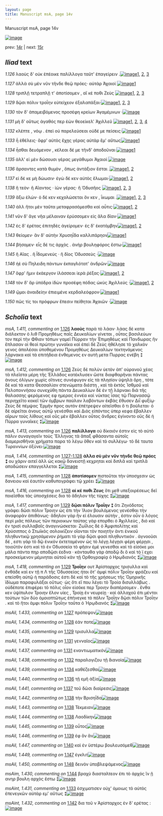 ```yaml
---
layout: page
title: Manuscript msA, page 14v
---
```


Manuscript msA, page 14v

[![image](http://www.homermultitext.org/iipsrv?OBJ=IIP,1.0&FIF=/project/homer/pyramidal/deepzoom/hmt/vaimg/2017a/VA014VN_0516.tif&WID=100&CVT=JPEG)](http://www.homermultitext.org/ict2/?urn=urn:cite2:hmt:vaimg.2017a:VA014VN_0516)

prev:  [14r](../14r) | next:  [15r](../15r)

## *Iliad* text

*1.126* <a id="1.126"/> λαοὺς δ' οὐκ ἐπέοικε παλίλλογα ταῦτ' ἐπαγείρειν .[![image](http://www.homermultitext.org/iipsrv?OBJ=IIP,1.0&FIF=/project/homer/pyramidal/deepzoom/hmt/vaimg/2017a/VA014VN_0516.tif&RGN=0.468,0.22,0.348,0.027&WID=1000&CVT=JPEG)](http://www.homermultitext.org/ict2/?urn=urn:cite2:hmt:vaimg.2017a:VA014VN_0516@0.468,0.22,0.348,0.027)[1](#msA_1.413), [2](#msA_1.411), [3](#msA_1.412)

*1.127* <a id="1.127"/> ἀλλὰ σὺ μὲν νῦν τῆνδε θεῷ πρόες· αὐτὰρ Ἀχαιοὶ 				[![image](http://www.homermultitext.org/iipsrv?OBJ=IIP,1.0&FIF=/project/homer/pyramidal/deepzoom/hmt/vaimg/2017a/VA014VN_0516.tif&RGN=0.468,0.2387,0.348,0.027&WID=1000&CVT=JPEG)](http://www.homermultitext.org/ict2/?urn=urn:cite2:hmt:vaimg.2017a:VA014VN_0516@0.468,0.2387,0.348,0.027)[1](#msAil_1.433)

*1.128* <a id="1.128"/> τριπλῇ τετραπλῇ τ' ἀποτίσομεν , αἴ κέ ποθι Ζεὺς 				[![image](http://www.homermultitext.org/iipsrv?OBJ=IIP,1.0&FIF=/project/homer/pyramidal/deepzoom/hmt/vaimg/2017a/VA014VN_0516.tif&RGN=0.472,0.2568,0.352,0.0308&WID=1000&CVT=JPEG)](http://www.homermultitext.org/ict2/?urn=urn:cite2:hmt:vaimg.2017a:VA014VN_0516@0.472,0.2568,0.352,0.0308)[1](#msA_1.415), [2](#msAil_1.434), [3](#msA_1.416)

*1.129* <a id="1.129"/> δῷσι πόλιν τροΐην 					εὐτείχεον ἐξαλαπάξαι·[![image](http://www.homermultitext.org/iipsrv?OBJ=IIP,1.0&FIF=/project/homer/pyramidal/deepzoom/hmt/vaimg/2017a/VA014VN_0516.tif&RGN=0.468,0.2763,0.35,0.027&WID=1000&CVT=JPEG)](http://www.homermultitext.org/ict2/?urn=urn:cite2:hmt:vaimg.2017a:VA014VN_0516@0.468,0.2763,0.35,0.027)[1](#msA_1.418), [2](#msAil_1.435), [3](#msA_1.417)

*1.130* <a id="1.130"/> τὸν δ' ἀπαμειβόμενος προσέφη κρείων Ἀγαμέμνων ·[![image](http://www.homermultitext.org/iipsrv?OBJ=IIP,1.0&FIF=/project/homer/pyramidal/deepzoom/hmt/vaimg/2017a/VA014VN_0516.tif&RGN=0.468,0.2943,0.352,0.0293&WID=1000&CVT=JPEG)](http://www.homermultitext.org/ict2/?urn=urn:cite2:hmt:vaimg.2017a:VA014VN_0516@0.468,0.2943,0.352,0.0293)

*1.131* <a id="1.131"/> μὴ δ' οὕτως ἀγαθός περ ἐὼν θεοείκελ' Ἀχιλλεῦ 				[![image](http://www.homermultitext.org/iipsrv?OBJ=IIP,1.0&FIF=/project/homer/pyramidal/deepzoom/hmt/vaimg/2017a/VA014VN_0516.tif&RGN=0.474,0.3108,0.347,0.0323&WID=1000&CVT=JPEG)](http://www.homermultitext.org/ict2/?urn=urn:cite2:hmt:vaimg.2017a:VA014VN_0516@0.474,0.3108,0.347,0.0323)[1](#msA_1.419), [2](#msA_1.420), [3](#msAil_1.436), [4](#msAil_1.437)

*1.132* <a id="1.132"/> κλέπτε , νόῳ . ἐπεὶ οὐ παρελεύσεαι οὐδέ με πείσεις·[![image](http://www.homermultitext.org/iipsrv?OBJ=IIP,1.0&FIF=/project/homer/pyramidal/deepzoom/hmt/vaimg/2017a/VA014VN_0516.tif&RGN=0.475,0.3281,0.351,0.0345&WID=1000&CVT=JPEG)](http://www.homermultitext.org/ict2/?urn=urn:cite2:hmt:vaimg.2017a:VA014VN_0516@0.475,0.3281,0.351,0.0345)[1](#msAil_1.438)

*1.133* <a id="1.133"/> ἦ ἐθέλεις· ὄφρ' αὐτὸς ἔχῃς γέρας αὐτὰρ ἒμ' αὔτως[![image](http://www.homermultitext.org/iipsrv?OBJ=IIP,1.0&FIF=/project/homer/pyramidal/deepzoom/hmt/vaimg/2017a/VA014VN_0516.tif&RGN=0.475,0.3506,0.356,0.0308&WID=1000&CVT=JPEG)](http://www.homermultitext.org/ict2/?urn=urn:cite2:hmt:vaimg.2017a:VA014VN_0516@0.475,0.3506,0.356,0.0308)[1](#msAint_1.431)

*1.134* <a id="1.134"/> ἧσθαι δευόμενον , κέλεαι δέ με τῆνδ' ἀποδοῦναι·[![image](http://www.homermultitext.org/iipsrv?OBJ=IIP,1.0&FIF=/project/homer/pyramidal/deepzoom/hmt/vaimg/2017a/VA014VN_0516.tif&RGN=0.477,0.3694,0.356,0.0308&WID=1000&CVT=JPEG)](http://www.homermultitext.org/ict2/?urn=urn:cite2:hmt:vaimg.2017a:VA014VN_0516@0.477,0.3694,0.356,0.0308)[1](#msAil_1.439)

*1.135* <a id="1.135"/> ἀλλ' εἰ μὲν δώσουσι γέρας μεγάθυμοι Ἀχαιοὶ 				[![image](http://www.homermultitext.org/iipsrv?OBJ=IIP,1.0&FIF=/project/homer/pyramidal/deepzoom/hmt/vaimg/2017a/VA014VN_0516.tif&RGN=0.472,0.3904,0.341,0.033&WID=1000&CVT=JPEG)](http://www.homermultitext.org/ict2/?urn=urn:cite2:hmt:vaimg.2017a:VA014VN_0516@0.472,0.3904,0.341,0.033)

*1.136* <a id="1.136"/> ἄρσαντες κατὰ θυμὸν , ὅπως ἀντάξιον ἔσται .[![image](http://www.homermultitext.org/iipsrv?OBJ=IIP,1.0&FIF=/project/homer/pyramidal/deepzoom/hmt/vaimg/2017a/VA014VN_0516.tif&RGN=0.477,0.4092,0.345,0.03&WID=1000&CVT=JPEG)](http://www.homermultitext.org/ict2/?urn=urn:cite2:hmt:vaimg.2017a:VA014VN_0516@0.477,0.4092,0.345,0.03)[1](#msA_1.422), [2](#msAil_1.440)

*1.137* <a id="1.137"/> εἰ δέ κε μὴ δώωσιν· ἐγὼ δέ κεν αὐτὸς ἕλωμαι·[![image](http://www.homermultitext.org/iipsrv?OBJ=IIP,1.0&FIF=/project/homer/pyramidal/deepzoom/hmt/vaimg/2017a/VA014VN_0516.tif&RGN=0.481,0.4287,0.345,0.03&WID=1000&CVT=JPEG)](http://www.homermultitext.org/ict2/?urn=urn:cite2:hmt:vaimg.2017a:VA014VN_0516@0.481,0.4287,0.345,0.03)[1](#msAil_1.441), [2](#msA_1.423)

*1.138* <a id="1.138"/> ἢ τεὸν· ἢ Αἴαντος · ἰὼν 					γέρας· ἢ Ὀδυσῆος 				[![image](http://www.homermultitext.org/iipsrv?OBJ=IIP,1.0&FIF=/project/homer/pyramidal/deepzoom/hmt/vaimg/2017a/VA014VN_0516.tif&RGN=0.476,0.4482,0.335,0.0278&WID=1000&CVT=JPEG)](http://www.homermultitext.org/ict2/?urn=urn:cite2:hmt:vaimg.2017a:VA014VN_0516@0.476,0.4482,0.335,0.0278)[1](#msAil_1.442), [2](#msAil_1.444), [3](#msAil_1.443)

*1.139* <a id="1.139"/> ἄξω ἑλών· ὁ δέ κεν κεχολώσεται ὅν κεν , ΐκωμαι .[![image](http://www.homermultitext.org/iipsrv?OBJ=IIP,1.0&FIF=/project/homer/pyramidal/deepzoom/hmt/vaimg/2017a/VA014VN_0516.tif&RGN=0.479,0.4685,0.347,0.0308&WID=1000&CVT=JPEG)](http://www.homermultitext.org/ict2/?urn=urn:cite2:hmt:vaimg.2017a:VA014VN_0516@0.479,0.4685,0.347,0.0308)[1](#msAil_1.445), [2](#msAil_1.446), [3](#msA_1.424)

*1.140* <a id="1.140"/> ἀλλ ἤτοι μὲν ταῦτα μεταφρασόμεσθα καὶ αὖτις·[![image](http://www.homermultitext.org/iipsrv?OBJ=IIP,1.0&FIF=/project/homer/pyramidal/deepzoom/hmt/vaimg/2017a/VA014VN_0516.tif&RGN=0.478,0.4865,0.347,0.0308&WID=1000&CVT=JPEG)](http://www.homermultitext.org/ict2/?urn=urn:cite2:hmt:vaimg.2017a:VA014VN_0516@0.478,0.4865,0.347,0.0308)[1](#msAim_1.140), [2](#msAil_1.447)

*1.141* <a id="1.141"/> νῦν δ' ἄγε νῆα μέλαιναν ἐρύσσομεν εἰς ἅλα δῖαν·[![image](http://www.homermultitext.org/iipsrv?OBJ=IIP,1.0&FIF=/project/homer/pyramidal/deepzoom/hmt/vaimg/2017a/VA014VN_0516.tif&RGN=0.48,0.5045,0.356,0.0308&WID=1000&CVT=JPEG)](http://www.homermultitext.org/ict2/?urn=urn:cite2:hmt:vaimg.2017a:VA014VN_0516@0.48,0.5045,0.356,0.0308)[1](#msAim_1.429)

*1.142* <a id="1.142"/> ἐς δ' ἐρέτας ἐπιτηδὲς ἀγείρομεν· ἐς δ' ἑκατόμβην[![image](http://www.homermultitext.org/iipsrv?OBJ=IIP,1.0&FIF=/project/homer/pyramidal/deepzoom/hmt/vaimg/2017a/VA014VN_0516.tif&RGN=0.481,0.5263,0.346,0.0278&WID=1000&CVT=JPEG)](http://www.homermultitext.org/ict2/?urn=urn:cite2:hmt:vaimg.2017a:VA014VN_0516@0.481,0.5263,0.346,0.0278)[1](#msAint_1.432), [2](#msAil_1.448)

*1.143* <a id="1.143"/> θείομεν· ἂν δ' αὐτὴν Χρυσηΐδα καλλιπάρηον[![image](http://www.homermultitext.org/iipsrv?OBJ=IIP,1.0&FIF=/project/homer/pyramidal/deepzoom/hmt/vaimg/2017a/VA014VN_0516.tif&RGN=0.483,0.542,0.345,0.03&WID=1000&CVT=JPEG)](http://www.homermultitext.org/ict2/?urn=urn:cite2:hmt:vaimg.2017a:VA014VN_0516@0.483,0.542,0.345,0.03)[1](#msA_1.425)

*1.144* <a id="1.144"/> βήσομεν· εἷς δέ τις ἀρχὸς . ἀνὴρ βουληφόρος ἔστω·[![image](http://www.homermultitext.org/iipsrv?OBJ=IIP,1.0&FIF=/project/homer/pyramidal/deepzoom/hmt/vaimg/2017a/VA014VN_0516.tif&RGN=0.483,0.5623,0.35,0.0285&WID=1000&CVT=JPEG)](http://www.homermultitext.org/ict2/?urn=urn:cite2:hmt:vaimg.2017a:VA014VN_0516@0.483,0.5623,0.35,0.0285)[1](#msAim_1.430)

*1.145* <a id="1.145"/> ἢ Αἴας . ἢ Ϊδομενεύς · ἢ δῖος Ὀδυσσεὺς ·[![image](http://www.homermultitext.org/iipsrv?OBJ=IIP,1.0&FIF=/project/homer/pyramidal/deepzoom/hmt/vaimg/2017a/VA014VN_0516.tif&RGN=0.482,0.5818,0.302,0.0255&WID=1000&CVT=JPEG)](http://www.homermultitext.org/ict2/?urn=urn:cite2:hmt:vaimg.2017a:VA014VN_0516@0.482,0.5818,0.302,0.0255)

*1.146* <a id="1.146"/> ἠὲ σὺ Πηλειδη πάντων 					ἐκπαγλότατ' ἀνδρῶν·[![image](http://www.homermultitext.org/iipsrv?OBJ=IIP,1.0&FIF=/project/homer/pyramidal/deepzoom/hmt/vaimg/2017a/VA014VN_0516.tif&RGN=0.482,0.5991,0.344,0.0285&WID=1000&CVT=JPEG)](http://www.homermultitext.org/ict2/?urn=urn:cite2:hmt:vaimg.2017a:VA014VN_0516@0.482,0.5991,0.344,0.0285)

*1.147* <a id="1.147"/> ὄφρ' ἥμιν ἑκάεργον ἱλάσσεαι ἱερὰ ῥέξας·[![image](http://www.homermultitext.org/iipsrv?OBJ=IIP,1.0&FIF=/project/homer/pyramidal/deepzoom/hmt/vaimg/2017a/VA014VN_0516.tif&RGN=0.481,0.6194,0.326,0.0285&WID=1000&CVT=JPEG)](http://www.homermultitext.org/ict2/?urn=urn:cite2:hmt:vaimg.2017a:VA014VN_0516@0.481,0.6194,0.326,0.0285)[1](#msA_1.426), [2](#msAil_1.449)

*1.148* <a id="1.148"/> τὸν δ' ἄρ ὑπόδρα ἰδὼν προσέφη πόδας ὠκὺς Ἀχιλλεύς ·[![image](http://www.homermultitext.org/iipsrv?OBJ=IIP,1.0&FIF=/project/homer/pyramidal/deepzoom/hmt/vaimg/2017a/VA014VN_0516.tif&RGN=0.474,0.6329,0.383,0.036&WID=1000&CVT=JPEG)](http://www.homermultitext.org/ict2/?urn=urn:cite2:hmt:vaimg.2017a:VA014VN_0516@0.474,0.6329,0.383,0.036)[1](#msA_1.427), [2](#msAil_1.450)

*1.149* <a id="1.149"/> ᾤμοι ἀναιδείην ἐπιειμένε κερδαλεόφρον·[![image](http://www.homermultitext.org/iipsrv?OBJ=IIP,1.0&FIF=/project/homer/pyramidal/deepzoom/hmt/vaimg/2017a/VA014VN_0516.tif&RGN=0.482,0.6569,0.344,0.0248&WID=1000&CVT=JPEG)](http://www.homermultitext.org/ict2/?urn=urn:cite2:hmt:vaimg.2017a:VA014VN_0516@0.482,0.6569,0.344,0.0248)[1](#msA_1.428)

*1.150* <a id="1.150"/> πῶς τίς τοι πρόφρων ἔπεσιν πείθηται Ἀχαιῶν ·[![image](http://www.homermultitext.org/iipsrv?OBJ=IIP,1.0&FIF=/project/homer/pyramidal/deepzoom/hmt/vaimg/2017a/VA014VN_0516.tif&RGN=0.485,0.6764,0.348,0.0308&WID=1000&CVT=JPEG)](http://www.homermultitext.org/ict2/?urn=urn:cite2:hmt:vaimg.2017a:VA014VN_0516@0.485,0.6764,0.348,0.0308)

## *Scholia* text

*msA, 1.411, commenting on* [1.126](#1.126)  <a id="msA_1.411"/> **λαοὺς** παρὰ τὸ λάαν· λάας δὲ κατα διάλεκτον ὁ λιθ Προμηθέως παῖς Δευκαλίων γίνεται , οὗτος βασιλεύων τον περὶ τὴν Φθιαν τόπων γαμεῖ Πύρραν τὴν Ἐπιμηθέως καὶ Πανδωρας ἣν ἔπλασαν οἱ θεοὶ πρώτην γυναῖκα καὶ ἐπεὶ δὲ Ζεὺς ἠθέλησε τὸ χαλκὸν γενος ἀπολέσαι ὑποθεμένου Προμηθέως Δευκαλίων τεκτηνάμενος λάρνακα καὶ τὰ επιτήδεια ἐνθεμενος εν αυτῆ μετα Πυρρας ενέβη ⁑[![image](http://www.homermultitext.org/iipsrv?OBJ=IIP,1.0&FIF=/project/homer/pyramidal/deepzoom/hmt/vaimg/2017a/VA014VN_0516.tif&RGN=0.18865144,0.11341632,0.59727340,0.04149378&WID=1000&CVT=JPEG)](http://www.homermultitext.org/ict2/?urn=urn:cite2:hmt:vaimg.2017a:VA014VN_0516@0.18865144,0.11341632,0.59727340,0.04149378)

*msA, 1.412, commenting on* [1.126](#1.126)  <a id="msA_1.412"/> Ζεὺς δὲ πολὺν ὑετὸν ἀπ' οὐρανοῦ χέας τὰ πλεῖστα μέρη τῆς Ἑλλάδος κατέκλυσεν ὥστε διαφθαρῆναι πάντας ἀνους ὀλίγων χωρὶς οἵτινες συνέφυγον εἰς τὰ πλησίον ὑψηλὰ ὄρη , τότε δὲ καὶ τὰ κατα Θεσσαλίαν στενώματα διέστη , καὶ τὰ ἐκτὸς Ἰσθμοῦ καὶ Πελοποννήσου συνεχύθη πάντα Δευκαλίων δὲ ἐν τῇ λάρνακι διὰ τῆς θαλασσης φερόμενος εφ ημερας ἐννέα καὶ νύκτας ΐσας τῷ Παρνασσῷ περιηχεῖτο κακεῖ τῶν όμβρων παύλαν λαβόντων ἐκβὰς ἔθυσεν Διῒ φυξίῳ· Ζεὺς δὲ πέμψας Ἑρμῆν προς αυτὸν ἐπέτρεψεν αἰτεῖσθαι ὅ τι βούλεται· ὁ δὲ αἰρεῖται ἀνους αὐτῷ γενέσθαι καὶ Διὸς εἰπόντος ὑπερ κεφα ἔβαλλεν αἴρων τοὺς λίθους καὶ οὓς μὲν ἔβαλλεν οὗτος ἄνδρες ἐγίνοντο οὓς δὲ ἡ Πύρρα γυναῖκες ⁑[![image](http://www.homermultitext.org/iipsrv?OBJ=IIP,1.0&FIF=/project/homer/pyramidal/deepzoom/hmt/vaimg/2017a/VA014VN_0516.tif&RGN=0.19049374,0.13333333,0.61238025,0.07717842&WID=1000&CVT=JPEG)](http://www.homermultitext.org/ict2/?urn=urn:cite2:hmt:vaimg.2017a:VA014VN_0516@0.19049374,0.13333333,0.61238025,0.07717842)

*msA, 1.413, commenting on* [1.126](#1.126)  <a id="msA_1.413"/> **παλίλλογα** οὐ δίκαιόν ἐστιν εἰς τὸ αὐτὸ πάλιν συναγαγεῖν τοὺς Ἕλληνας τὰ ἅπαξ φθάσαντα αὐτοῖς διαμερισθῆναι χρήματα παρα τὸ λέγω ὅθεν καὶ τὸ συλλέγω· τὸ δὲ ταυτα Τυραννίων ὀξύνει·[![image](http://www.homermultitext.org/iipsrv?OBJ=IIP,1.0&FIF=/project/homer/pyramidal/deepzoom/hmt/vaimg/2017a/VA014VN_0516.tif&RGN=0.18975682,0.18976487,0.60427413,0.04619640&WID=1000&CVT=JPEG)](http://www.homermultitext.org/ict2/?urn=urn:cite2:hmt:vaimg.2017a:VA014VN_0516@0.18975682,0.18976487,0.60427413,0.04619640)

*msA, 1.414, commenting on* [1.127-1.128](#1.127-1.128)  <a id="msA_1.414"/> **ἀλλα σὺ μὲν νῦν τήνδε θεῷ πρόες ⁑** ου χάριν αιτεῖ ἀλλ ὡς κακῷ δανειστῇ κεχρηται καὶ διπλᾶ καὶ τριπλᾶ αποδώσειν επαγγελλεται ⁑[![image](http://www.homermultitext.org/iipsrv?OBJ=IIP,1.0&FIF=/project/homer/pyramidal/deepzoom/hmt/vaimg/2017a/VA014VN_0516.tif&RGN=0.18754606,0.22047026,0.22328666,0.03402490&WID=1000&CVT=JPEG)](http://www.homermultitext.org/ict2/?urn=urn:cite2:hmt:vaimg.2017a:VA014VN_0516@0.18754606,0.22047026,0.22328666,0.03402490)

*msA, 1.415, commenting on* [1.128](#1.128)  <a id="msA_1.415"/> **ἀποτίσομεν** πιστοῦται τὴν ὑποσχεσιν ὡς δανειου καὶ ἑαυτὸν καθυπογράφει τῷ χρέει ⁑[![image](http://www.homermultitext.org/iipsrv?OBJ=IIP,1.0&FIF=/project/homer/pyramidal/deepzoom/hmt/vaimg/2017a/VA014VN_0516.tif&RGN=0.17022845,0.25062241,0.22844510,0.02876902&WID=1000&CVT=JPEG)](http://www.homermultitext.org/ict2/?urn=urn:cite2:hmt:vaimg.2017a:VA014VN_0516@0.17022845,0.25062241,0.22844510,0.02876902)

*msA, 1.416, commenting on* [1.128](#1.128)  <a id="msA_1.416"/> **αἰ κέ ποθι Ζευς** ὅτι μεθ υπεξαιρέσεως δεῖ ποιεῖσθαι τὰς ὑποσχέσεις δια τὸ ἄδηλον τῆς τύχης ⁑[![image](http://www.homermultitext.org/iipsrv?OBJ=IIP,1.0&FIF=/project/homer/pyramidal/deepzoom/hmt/vaimg/2017a/VA014VN_0516.tif&RGN=0.19380987,0.26556017,0.21370671,0.03679115&WID=1000&CVT=JPEG)](http://www.homermultitext.org/ict2/?urn=urn:cite2:hmt:vaimg.2017a:VA014VN_0516@0.19380987,0.26556017,0.21370671,0.03679115)

*msA, 1.417, commenting on* [1.129](#1.129)  <a id="msA_1.417"/> **δῷσι πόλιν Τροΐην ⁑** ὅτι Ζηνόδοτος γράφει δῶσι πόλιν Τροιην ὡς ἐπι τὴν Ἰλιον βουλόμενος γενέσθαι τὴν ἀναφορὰν ἀπιθάνως· ἄδηλον γὰρ ἢν εἰ έλουσιν αὐτήν , ἐστιν οὖν ὁ λόγος περὶ μιᾶς πόλεως τῶν περιοικων ταύτας γὰρ επορθει ὁ Ἀχιλλεὺς , διὸ καὶ ἐν τρισὶ συλλαβαῖς ἀναγινώσκεται· Ζωΐλος δὲ ὁ Ἀμφιπολίτης καὶ Χρύσιππος ὁ Στωϊκὸς σολοικίζειν οἴονται τὸν ποιητὴν ἀντι ἑνικοῦ πληθυντικῷ χρησάμενον ῥήματι τὸ γὰρ δῷσι φασὶ πληθυντικόν . ἀγνοοῦσι δέ , εστι γὰρ τὸ δῷ ἑνικὸν ἐκτεταμένον ὡς τὸ λέγῃ λέγῃσι φέρη φέρῃσι , τοιοῦτόν ἐστι καὶ τὸ ἐν Οδυσσεία τὸ φῆσιν ἐμὲ γενεσθαι καὶ τὸ εἰσόκε μοι μάλα πάντα πηρ αποδῷσι έεδνα · κἀνταυθα γὰρ ἀποδῷ δι ὃ καὶ τὸ ϊ εχει προσκείμενον μέμνηται αὐτοῦ κἀν τῇ Ορθογραφίᾳ ὁ Ηρῳδιανός ⁑[![image](http://www.homermultitext.org/iipsrv?OBJ=IIP,1.0&FIF=/project/homer/pyramidal/deepzoom/hmt/vaimg/2017a/VA014VN_0516.tif&RGN=0.19380987,0.28547718,0.22365512,0.17786999&WID=1000&CVT=JPEG)](http://www.homermultitext.org/ict2/?urn=urn:cite2:hmt:vaimg.2017a:VA014VN_0516@0.19380987,0.28547718,0.22365512,0.17786999)

*msA, 1.418, commenting on* [1.129](#1.129)  <a id="msA_1.418"/> **Τροΐην** ουτ Ἀρίσταρχος τρισυλλα καὶ ἐνθάδε καὶ εν τῇ π Λ τῆς Ὀδυσσείας ήτοι ὅτ' ἀμφὶ πόλιν Τροΐην φράζευ καὶ επείσθη αὐτῷ ἡ παράδοσις ἐστι δὲ καὶ τὸ τῆς χρήσεως τῆς Ὁμηρικῆς ϊδίωμα παραφυλάξαι οὕτως· ὡς ὅτι εἴ που λέγει τὸ Τροία δισυλλάβως . οὐδέποτε ἐπιφέρει τὸ πόλις οἶον εἰσόκε περ Τροιην διαπέρσομεν . ἔνθα κεν ὑψίπυλον Τροιην ἕλον υἱες , Τροίῃ ἐν νευρείῃ · καὶ ἀλλαχοῦ ἐπι μέντοι τούτων τῶν δύο ὁμοιοπτῶτως ἐπήνεγκε τὸ πόλιν Τροΐην δῷσι πόλιν Τροΐην . καὶ τὸ ἤτοι ἀμφι πόλιν Τροΐην ταῦτα ὁ Ἡρῳδιανός ⁑[![image](http://www.homermultitext.org/iipsrv?OBJ=IIP,1.0&FIF=/project/homer/pyramidal/deepzoom/hmt/vaimg/2017a/VA014VN_0516.tif&RGN=0.19528371,0.44813278,0.21775976,0.14273859&WID=1000&CVT=JPEG)](http://www.homermultitext.org/ict2/?urn=urn:cite2:hmt:vaimg.2017a:VA014VN_0516@0.19528371,0.44813278,0.21775976,0.14273859)

*msAil, 1.433, commenting on* [1.127](#1.127)  <a id="msAil_1.433"/> πρόπεψον[![image](http://www.homermultitext.org/iipsrv?OBJ=IIP,1.0&FIF=/project/homer/pyramidal/deepzoom/hmt/vaimg/2017a/VA014VN_0516.tif&RGN=0.68128224,0.23651452,0.04532056,0.01134163&WID=1000&CVT=JPEG)](http://www.homermultitext.org/ict2/?urn=urn:cite2:hmt:vaimg.2017a:VA014VN_0516@0.68128224,0.23651452,0.04532056,0.01134163)

*msAil, 1.434, commenting on* [1.128](#1.128)  <a id="msAil_1.434"/> ἑάν ποτε[![image](http://www.homermultitext.org/iipsrv?OBJ=IIP,1.0&FIF=/project/homer/pyramidal/deepzoom/hmt/vaimg/2017a/VA014VN_0516.tif&RGN=0.74060427,0.25532503,0.03537214,0.01078838&WID=1000&CVT=JPEG)](http://www.homermultitext.org/ict2/?urn=urn:cite2:hmt:vaimg.2017a:VA014VN_0516@0.74060427,0.25532503,0.03537214,0.01078838)

*msAil, 1.435, commenting on* [1.129](#1.129)  <a id="msAil_1.435"/> τρισυλλα[![image](http://www.homermultitext.org/iipsrv?OBJ=IIP,1.0&FIF=/project/homer/pyramidal/deepzoom/hmt/vaimg/2017a/VA014VN_0516.tif&RGN=0.57958732,0.27551867,0.04200442,0.01051176&WID=1000&CVT=JPEG)](http://www.homermultitext.org/ict2/?urn=urn:cite2:hmt:vaimg.2017a:VA014VN_0516@0.57958732,0.27551867,0.04200442,0.01051176)

*msAil, 1.436, commenting on* [1.131](#1.131)  <a id="msAil_1.436"/> γενναῖος[![image](http://www.homermultitext.org/iipsrv?OBJ=IIP,1.0&FIF=/project/homer/pyramidal/deepzoom/hmt/vaimg/2017a/VA014VN_0516.tif&RGN=0.57774503,0.31562932,0.03426676,0.00774550&WID=1000&CVT=JPEG)](http://www.homermultitext.org/ict2/?urn=urn:cite2:hmt:vaimg.2017a:VA014VN_0516@0.57774503,0.31562932,0.03426676,0.00774550)

*msAil, 1.437, commenting on* [1.131](#1.131)  <a id="msAil_1.437"/> εναντιωματικόν[![image](http://www.homermultitext.org/iipsrv?OBJ=IIP,1.0&FIF=/project/homer/pyramidal/deepzoom/hmt/vaimg/2017a/VA014VN_0516.tif&RGN=0.63448784,0.31341632,0.06005895,0.00968188&WID=1000&CVT=JPEG)](http://www.homermultitext.org/ict2/?urn=urn:cite2:hmt:vaimg.2017a:VA014VN_0516@0.63448784,0.31341632,0.06005895,0.00968188)

*msAil, 1.438, commenting on* [1.132](#1.132)  <a id="msAil_1.438"/> παραλογιζου τῇ διανοία[![image](http://www.homermultitext.org/iipsrv?OBJ=IIP,1.0&FIF=/project/homer/pyramidal/deepzoom/hmt/vaimg/2017a/VA014VN_0516.tif&RGN=0.48838924,0.33333333,0.09730925,0.01051176&WID=1000&CVT=JPEG)](http://www.homermultitext.org/ict2/?urn=urn:cite2:hmt:vaimg.2017a:VA014VN_0516@0.48838924,0.33333333,0.09730925,0.01051176)

*msAil, 1.439, commenting on* [1.134](#1.134)  <a id="msAil_1.439"/> καθέζεσθαι[![image](http://www.homermultitext.org/iipsrv?OBJ=IIP,1.0&FIF=/project/homer/pyramidal/deepzoom/hmt/vaimg/2017a/VA014VN_0516.tif&RGN=0.50018430,0.37150761,0.04976041,0.01106501&WID=1000&CVT=JPEG)](http://www.homermultitext.org/ict2/?urn=urn:cite2:hmt:vaimg.2017a:VA014VN_0516@0.50018430,0.37150761,0.04976041,0.01106501)

*msAil, 1.440, commenting on* [1.136](#1.136)  <a id="msAil_1.440"/> τῇ εμῆ ἀξία[![image](http://www.homermultitext.org/iipsrv?OBJ=IIP,1.0&FIF=/project/homer/pyramidal/deepzoom/hmt/vaimg/2017a/VA014VN_0516.tif&RGN=0.71765573,0.40802213,0.05123480,0.01106501&WID=1000&CVT=JPEG)](http://www.homermultitext.org/ict2/?urn=urn:cite2:hmt:vaimg.2017a:VA014VN_0516@0.71765573,0.40802213,0.05123480,0.01106501)

*msAil, 1.441, commenting on* [1.137](#1.137)  <a id="msAil_1.441"/> τοῦ δῶσι διαίρεσις[![image](http://www.homermultitext.org/iipsrv?OBJ=IIP,1.0&FIF=/project/homer/pyramidal/deepzoom/hmt/vaimg/2017a/VA014VN_0516.tif&RGN=0.56137118,0.42904564,0.06413564,0.00912863&WID=1000&CVT=JPEG)](http://www.homermultitext.org/ict2/?urn=urn:cite2:hmt:vaimg.2017a:VA014VN_0516@0.56137118,0.42904564,0.06413564,0.00912863)

*msAil, 1.442, commenting on* [1.138](#1.138)  <a id="msAil_1.442"/> τὴν Βρισηΐδα[![image](http://www.homermultitext.org/iipsrv?OBJ=IIP,1.0&FIF=/project/homer/pyramidal/deepzoom/hmt/vaimg/2017a/VA014VN_0516.tif&RGN=0.49797272,0.44896266,0.04718024,0.01051176&WID=1000&CVT=JPEG)](http://www.homermultitext.org/ict2/?urn=urn:cite2:hmt:vaimg.2017a:VA014VN_0516@0.49797272,0.44896266,0.04718024,0.01051176)

*msAil, 1.443, commenting on* [1.138](#1.138)  <a id="msAil_1.443"/> Τέκμειαν[![image](http://www.homermultitext.org/iipsrv?OBJ=IIP,1.0&FIF=/project/homer/pyramidal/deepzoom/hmt/vaimg/2017a/VA014VN_0516.tif&RGN=0.58569849,0.44868603,0.04201990,0.00912863&WID=1000&CVT=JPEG)](http://www.homermultitext.org/ict2/?urn=urn:cite2:hmt:vaimg.2017a:VA014VN_0516@0.58569849,0.44868603,0.04201990,0.00912863)

*msAil, 1.444, commenting on* [1.138](#1.138)  <a id="msAil_1.444"/> Λαοδίκην[![image](http://www.homermultitext.org/iipsrv?OBJ=IIP,1.0&FIF=/project/homer/pyramidal/deepzoom/hmt/vaimg/2017a/VA014VN_0516.tif&RGN=0.74640619,0.44619640,0.04275710,0.00885201&WID=1000&CVT=JPEG)](http://www.homermultitext.org/ict2/?urn=urn:cite2:hmt:vaimg.2017a:VA014VN_0516@0.74640619,0.44619640,0.04275710,0.00885201)

*msAil, 1.445, commenting on* [1.139](#1.139)  <a id="msAil_1.445"/> οὗτος[![image](http://www.homermultitext.org/iipsrv?OBJ=IIP,1.0&FIF=/project/homer/pyramidal/deepzoom/hmt/vaimg/2017a/VA014VN_0516.tif&RGN=0.57464062,0.46804979,0.02506450,0.00829876&WID=1000&CVT=JPEG)](http://www.homermultitext.org/ict2/?urn=urn:cite2:hmt:vaimg.2017a:VA014VN_0516@0.57464062,0.46804979,0.02506450,0.00829876)

*msAil, 1.446, commenting on* [1.139](#1.139)  <a id="msAil_1.446"/> ἐφ ὃν ἄν[![image](http://www.homermultitext.org/iipsrv?OBJ=IIP,1.0&FIF=/project/homer/pyramidal/deepzoom/hmt/vaimg/2017a/VA014VN_0516.tif&RGN=0.72171028,0.46307054,0.03575378,0.01134163&WID=1000&CVT=JPEG)](http://www.homermultitext.org/ict2/?urn=urn:cite2:hmt:vaimg.2017a:VA014VN_0516@0.72171028,0.46307054,0.03575378,0.01134163)

*msAil, 1.447, commenting on* [1.140](#1.140)  <a id="msAil_1.447"/> καὶ ἐν ϋστέρω βουλευσόμεθ[![image](http://www.homermultitext.org/iipsrv?OBJ=IIP,1.0&FIF=/project/homer/pyramidal/deepzoom/hmt/vaimg/2017a/VA014VN_0516.tif&RGN=0.65941762,0.48437068,0.10947291,0.01217151&WID=1000&CVT=JPEG)](http://www.homermultitext.org/ict2/?urn=urn:cite2:hmt:vaimg.2017a:VA014VN_0516@0.65941762,0.48437068,0.10947291,0.01217151)

*msAil, 1.449, commenting on* [1.147](#1.147)  <a id="msAil_1.449"/> ἐγκλιτ[![image](http://www.homermultitext.org/iipsrv?OBJ=IIP,1.0&FIF=/project/homer/pyramidal/deepzoom/hmt/vaimg/2017a/VA014VN_0516.tif&RGN=0.52045706,0.61964039,0.02985625,0.00829876&WID=1000&CVT=JPEG)](http://www.homermultitext.org/ict2/?urn=urn:cite2:hmt:vaimg.2017a:VA014VN_0516@0.52045706,0.61964039,0.02985625,0.00829876)

*msAil, 1.450, commenting on* [1.148](#1.148)  <a id="msAil_1.450"/> δεινὸν ὑποβλεψάμενος[![image](http://www.homermultitext.org/iipsrv?OBJ=IIP,1.0&FIF=/project/homer/pyramidal/deepzoom/hmt/vaimg/2017a/VA014VN_0516.tif&RGN=0.55952820,0.64066390,0.07887947,0.00802213&WID=1000&CVT=JPEG)](http://www.homermultitext.org/ict2/?urn=urn:cite2:hmt:vaimg.2017a:VA014VN_0516@0.55952820,0.64066390,0.07887947,0.00802213)

*msAim, 1.430, commenting on* [1.144](#1.144)  <a id="msAim_1.430"/> βραχὺ διασταλτεον ἐπι τὸ ἀρχός ἵν ῇ ανηρ βουλη αρχὸς ἔστω ⁑[![image](http://www.homermultitext.org/iipsrv?OBJ=IIP,1.0&FIF=/project/homer/pyramidal/deepzoom/hmt/vaimg/2017a/VA014VN_0516.tif&RGN=0.40641120,0.57261411,0.07221813,0.04149378&WID=1000&CVT=JPEG)](http://www.homermultitext.org/ict2/?urn=urn:cite2:hmt:vaimg.2017a:VA014VN_0516@0.40641120,0.57261411,0.07221813,0.04149378)

*msAint, 1.431, commenting on* [1.133](#1.133)  <a id="msAint_1.431"/> ἐσχιματισεν οὐχ' ὁμοιως τὸ αὐτὸς ἐπενεγκῶν αὐτὰρ εμ' αὔτως ⁑[![image](http://www.homermultitext.org/iipsrv?OBJ=IIP,1.0&FIF=/project/homer/pyramidal/deepzoom/hmt/vaimg/2017a/VA014VN_0516.tif&RGN=0.82056006,0.35656985,0.04863670,0.06168741&WID=1000&CVT=JPEG)](http://www.homermultitext.org/ict2/?urn=urn:cite2:hmt:vaimg.2017a:VA014VN_0516@0.82056006,0.35656985,0.04863670,0.06168741)

*msAint, 1.432, commenting on* [1.142](#1.142)  <a id="msAint_1.432"/> δια τοῦ ν Ἀρίσταρχος ἑν δ' ερέτας :[![image](http://www.homermultitext.org/iipsrv?OBJ=IIP,1.0&FIF=/project/homer/pyramidal/deepzoom/hmt/vaimg/2017a/VA014VN_0516.tif&RGN=0.82571850,0.52890733,0.05121592,0.03098202&WID=1000&CVT=JPEG)](http://www.homermultitext.org/ict2/?urn=urn:cite2:hmt:vaimg.2017a:VA014VN_0516@0.82571850,0.52890733,0.05121592,0.03098202)